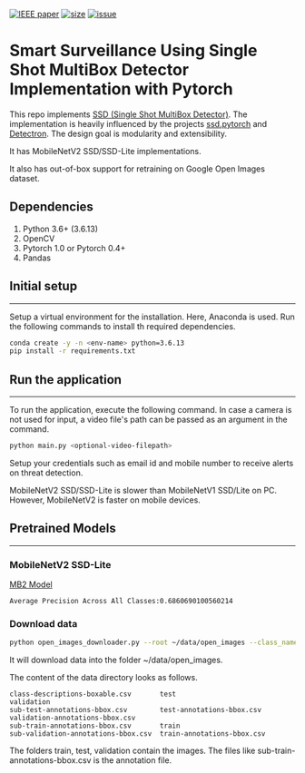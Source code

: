 [![IEEE paper](https://img.shields.io/badge/IEEEpaper-IEEEpaper-yellow?style=for-the-badge)](https://1drv.ms/w/s!AlWUeQnaZ2H8jDTGY8dojf4f6fNf?e=2ORaIg)
[![size](https://img.shields.io/github/repo-size/DanTremonti/smart-surveillance?style=for-the-badge)](https://github.com/DanTremonti/smart-surveillance)
[![issue](https://img.shields.io/github/issues/detail/state/DanTremonti/smart-surveillance/1?style=for-the-badge)](https://github.com/DanTremonti/smart-surveillance/issues)

# Smart Surveillance Using Single Shot MultiBox Detector Implementation with Pytorch


This repo implements [SSD (Single Shot MultiBox Detector)](https://arxiv.org/abs/1512.02325). The implementation is heavily influenced by the projects [ssd.pytorch](https://github.com/amdegroot/ssd.pytorch) and [Detectron](https://github.com/facebookresearch/Detectron).
The design goal is modularity and extensibility.

It has MobileNetV2 SSD/SSD-Lite implementations. 

It also has out-of-box support for retraining on Google Open Images dataset.

## Dependencies
1. Python 3.6+ (3.6.13)
2. OpenCV
3. Pytorch 1.0 or Pytorch 0.4+
4. Pandas

## Initial setup
---

Setup a virtual environment for the installation. Here, Anaconda is used.
Run the following commands to install th required dependencies.

```bash
conda create -y -n <env-name> python=3.6.13
pip install -r requirements.txt
```

## Run the application
---

To run the application, execute the following command.
In case a camera is not used for input, a video file's path can be passed as an argument in the command.
```bash
python main.py <optional-video-filepath>
```

Setup your credentials such as email id and mobile number to receive alerts on threat detection.

MobileNetV2 SSD/SSD-Lite is slower than MobileNetV1 SSD/Lite on PC. However, MobileNetV2 is faster on mobile devices.

## Pretrained Models
---

### MobileNetV2 SSD-Lite

[MB2 Model](https://storage.googleapis.com/models-hao/mb2-ssd-lite-mp-0_686.pth)

```
Average Precision Across All Classes:0.6860690100560214
```

### Download data

```bash
python open_images_downloader.py --root ~/data/open_images --class_names "Handgun,Shotgun" --num_workers 20
```

It will download data into the folder ~/data/open_images.

The content of the data directory looks as follows.

```
class-descriptions-boxable.csv       test                        validation
sub-test-annotations-bbox.csv        test-annotations-bbox.csv   validation-annotations-bbox.csv
sub-train-annotations-bbox.csv       train
sub-validation-annotations-bbox.csv  train-annotations-bbox.csv
```

The folders train, test, validation contain the images. The files like sub-train-annotations-bbox.csv 
is the annotation file.
